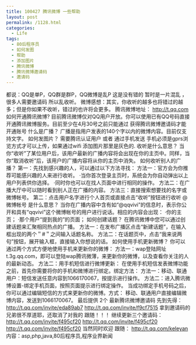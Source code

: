 ```yaml
---
title: 100427 腾讯微博 一些帮助
layout: post
permalink: /1128.html
categories:
  - Life
tags:
  - 80后程序员
  - 如何发图
  - 帮助
  - 添加图片
  - 腾讯微博
  - 腾讯微博邀请码
  - 邀请码
---
```

 都说：QQ是单P，QQ群是群P，QQ微博是乱P 这是没有错的 暂时是一片混乱 ，很多人需要邀请码 所以乱收听。 微博感想：其实，你收听的越多也将错过的越多；但是你如果不收听，错过的也许将会更多。 腾讯微博地址： http://t.qq.com 如何开通腾讯微博? 目前腾讯微博仅对QQ用户开放。你可以使用已有QQ号码直接开通腾讯微博服务。目前至少在4月30号之前只能通过 获得腾讯微博邀请码才能 开通账号 什么是广播？ 广播是指用户发表的140个字以内的微博内容。目前仅支持文字。 如何发图片？ 需要腾讯认证用户 或者 通过手机发送 手机必须是gprs浏览方式才可以上传，如果通过wifi 添加图片那里是灰色的. 收听是什么意思？ 当你“收听”了某位用户后，该用户最新的广播内容将会出现在你的主页中。同样，当你“取消收听”后，该用户的广播内容将从你的主页中消失。 如何收听别人的广播？ 第一：先找到感兴趣的人，可以通过以下方法寻找： 方法一：官方会为你推荐可能感兴趣的人来进行收听。 ·当你首次登录主页时，系统会为你自动弹出以上用户列表供你选择。 ·同时你也可以在找人页面中进行相同的操作。 方法二：在广播大厅中可以随时看到别人正在广播的内容。 方法三：直接搜索想要找的名字或微博帐号。 第二：点击用户名字进行个人首页或直接点击“收听”按钮进行收听 @微博帐号 是什么意思？ 当你在广播内容中含有如“@qqvivi”的信息时，表示你公开和具有“qqvivi”这个微博帐号的用户进行说话。相应的内容会出现： ·你的主页； ·那个用户“提到我的”的页面； 如何创建话题？ 在腾讯微博中您可以通过创建话题来汇聚相同热点的广播。 方法一：在发布广播区点击“新建话题”，在输入框出现的两个＂#＂之间输入话题名称。 方法二：在话题页中，点击“我来说两句”按钮，展开输入框，直接输入你想说的话。 如何使用手机更新微博？ 你可以通过两个方式方便地使用手机来更新你的微博： 方法一：wap登陆网址t.3g.qq.com，即可以登陆wap腾讯微薄，来更新你的微博，以及查看你关注的人的最新动态。 方法二：用手机短信进行微博更新： 在使用手机短信发表微博功能之前，首先你需要将你的手机和微博进行绑定。绑定方法： 方法一：移动、联通用户：短信发送任意内容到1066170067，按提示进行操作。 方法二：进入腾讯微博设置-绑定手机页面，按照页面提示进行绑定操作。 当成功绑定手机号码之后，你可以通过编辑短信的方式来更新你的微博。方式： 移动、联通用户直接编辑微博内容，发送到1066170067。 最后提供 2个 最新腾讯微博邀请码 先到先得： http://t.qq.com/invite/eda89ab7 http://t.qq.com/invite/f9cf7515 拿到邀请码的兄弟很不厚道耶，还取消了对我的 跟随！！！ 继续更新三个邀请码： http://t.qq.com/invite/f495cf20 http://t.qq.com/invite/f495cf20 http://t.qq.com/invite/f495cf20 当然同时欢迎 跟随： http://t.qq.com/keleyan 内容：asp,php,java,80后程序员,程序业界新闻